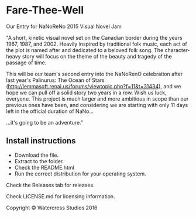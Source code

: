 # Fare-Thee-Well
Our Entry for NaNoReNo 2015 Visual Novel Jam

"A short, kinetic visual novel set on the Canadian border during the years 1967, 1987, and 2002. Heavily inspired by traditional folk music, each act of the plot is named after and dedicated to a beloved folk song. The character-heavy story will focus on the theme of the beauty and tragedy of the passage of time.

This will be our team's second entry into the NaNoRenO celebration after last year's Palinurus: The Ocean of Stars (http://lemmasoft.renai.us/forums/viewtopic.php?f=11&t=31434), and we hope we can pull off a solid story two years in a row. Wish us luck, everyone. This project is much larger and more ambitious in scope than our previous ones have been, and considering we are starting with only 11 days left in the official duration of NaNo...

...it's going to be an adventure."

## Install instructions ##
* Download the file.
* Extract to the folder.
* Check the README.html
* Run the correct distribution for your operating system.

Check the Releases tab for releases.

Check LICENSE.md for licensing information.

Copyright © Watercress Studios 2016
